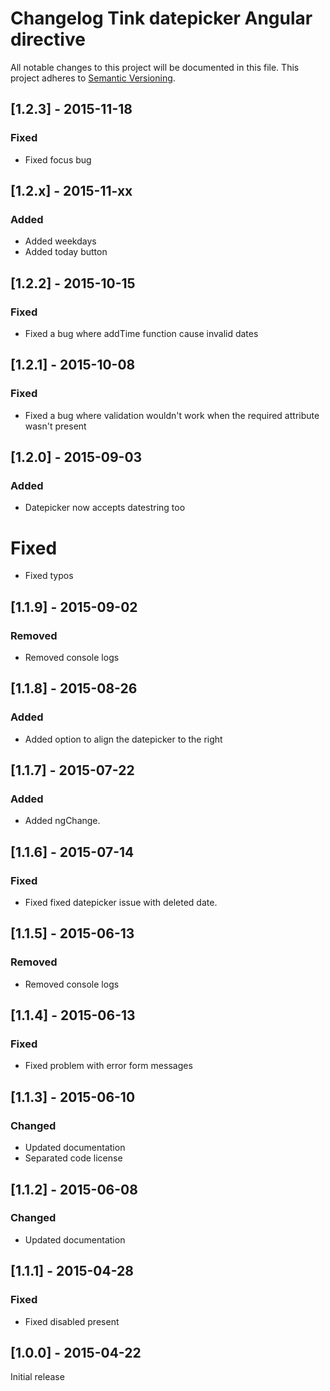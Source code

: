 # Changelog Tink datepicker Angular directive

All notable changes to this project will be documented in this file.
This project adheres to [Semantic Versioning](http://semver.org/).

<!--
## [Unreleased] - [unreleased]

### Added
### Changed
### Deprecated
### Removed
### Fixed
### Security
-->
## [1.2.3] - 2015-11-18

### Fixed
- Fixed focus bug



## [1.2.x] - 2015-11-xx

### Added
- Added weekdays
- Added today button



## [1.2.2] - 2015-10-15

### Fixed
- Fixed a bug where addTime function cause invalid dates


## [1.2.1] - 2015-10-08

### Fixed
- Fixed a bug where validation wouldn't work when the required attribute wasn't present



## [1.2.0] - 2015-09-03

### Added
- Datepicker now accepts datestring too

# Fixed
- Fixed typos



## [1.1.9] - 2015-09-02

### Removed
- Removed console logs



## [1.1.8] - 2015-08-26

### Added
- Added option to align the datepicker to the right



## [1.1.7] - 2015-07-22

### Added
- Added ngChange.



## [1.1.6] - 2015-07-14

### Fixed
- Fixed fixed datepicker issue with deleted date.



## [1.1.5] - 2015-06-13

### Removed
- Removed console logs



## [1.1.4] - 2015-06-13

### Fixed
- Fixed problem with error form messages



## [1.1.3] - 2015-06-10

### Changed
- Updated documentation
- Separated code license



## [1.1.2] - 2015-06-08

### Changed
- Updated documentation



## [1.1.1] - 2015-04-28

### Fixed
- Fixed disabled present



## [1.0.0] - 2015-04-22

Initial release
